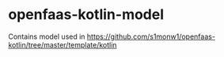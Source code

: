 # openfaas-kotlin-model

Contains model used in https://github.com/s1monw1/openfaas-kotlin/tree/master/template/kotlin